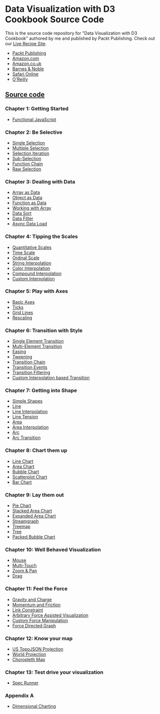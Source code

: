 Data Visualization with D3 Cookbook Source Code
===============================================

This is the source code repository for "Data Visualization with D3 Cookbook" authored by me and published by
Packt Publishing. Check out our [Live Recipe Site](http://nickqizhu.github.io/d3-cookbook/).

<ul>
    <li><a href="http://www.packtpub.com/data-visualization-with-d3-js-cookbook/book">Packt Publishing</a>&nbsp;</li>
    <li><a href="http://www.amazon.com/dp/178216216X/?tag=packtpubli-20">Amazon.com</a></li>
    <li><a href="http://www.amazon.co.uk/dp/178216216X/?tag=packtpubli-21">Amazon.co.uk</a></li>
    <li><a href="http://www.barnesandnoble.com/s/?keyword=Data+Visualization+with+D3.js+Cookbook">Barnes &amp; Noble</a>
    </li>
    <li><a href="http://my.safaribooksonline.com/9781782162162?cid=packt-cat-readnow-9781782162162">Safari Online</a>
    </li>
    <li><a href="http://shop.oreilly.com/product/9781782162162.do">O'Reilly</a>&nbsp;</li>
</ul>

<h2><a href="https://github.com/data-journalism/d3-cookbook">Source code</a></h2>

<h3>Chapter 1: Getting Started</h3>
<ul>
    <li><a href="src/chapter1/functional-js.html">Functional JavaScript</a></li>
</ul>

<h3>Chapter 2: Be Selective</h3>
<ul>
    <li><a href="src/chapter2/single-selection.html">Single Selection</a></li>
    <li><a href="src/chapter2/multiple-selection.html">Multiple Selection</a></li>
    <li><a href="src/chapter2/selection-iteration.html">Selection Iteration</a></li>
    <li><a href="src/chapter2/sub-selection.html">Sub-Selection</a></li>
    <li><a href="src/chapter2/function-chain.html">Function Chain</a></li>
    <li><a href="src/chapter2/raw-selection.html">Raw Selection</a></li>
</ul>

<h3>Chapter 3: Dealing with Data</h3>
<ul>
    <li><a href="src/chapter3/array-as-data.html">Array as Data</a></li>
    <li><a href="src/chapter3/object-as-data.html">Object as Data</a></li>
    <li><a href="src/chapter3/function-as-data.html">Function as Data</a></li>
    <li><a href="src/chapter3/working-with-array.html">Working with Array</a></li>
    <li><a href="src/chapter3/data-sort.html">Data Sort</a></li>
    <li><a href="src/chapter3/data-filter.html">Data Filter</a></li>
    <li><a href="src/chapter3/asyn-data-load.html">Async Data Load</a></li>
</ul>

<h3>Chapter 4: Tipping the Scales</h3>
<ul>
    <li><a href="src/chapter4/quantitative-scales.html">Quantitative Scales</a></li>
    <li><a href="src/chapter4/time-scale.html">Time Scale</a></li>
    <li><a href="src/chapter4/ordinal-scale.html">Ordinal Scale</a></li>
    <li><a href="src/chapter4/string-interpolation.html">String Interpolation</a></li>
    <li><a href="src/chapter4/color-interpolation.html">Color Interpolation</a></li>
    <li><a href="src/chapter4/compound-interpolation.html">Compound Interpolation</a></li>
    <li><a href="src/chapter4/custom-interpolator.html">Custom Interpolation</a></li>
</ul>

<h3>Chapter 5: Play with Axes</h3>
<ul>
    <li><a href="src/chapter5/basic-axes.html">Basic Axes</a></li>
    <li><a href="src/chapter5/ticks.html">Ticks</a></li>
    <li><a href="src/chapter5/grid-line.html">Grid Lines</a></li>
    <li><a href="src/chapter5/rescaling.html">Rescaling</a></li>
</ul>

<h3>Chapter 6: Transition with Style</h3>
<ul>
    <li><a href="src/chapter6/single-element-transition.html">Single Element Transition</a></li>
    <li><a href="src/chapter6/multi-element-transition.html">Multi-Element Transition</a></li>
    <li><a href="src/chapter6/easing.html">Easing</a></li>
    <li><a href="src/chapter6/tweening.html">Tweening</a></li>
    <li><a href="src/chapter6/chaining.html">Transition Chain</a></li>
    <li><a href="src/chapter6/events.html">Transition Events</a></li>
    <li><a href="src/chapter6/filtering.html">Transition Filtering</a></li>
    <li><a href="src/chapter6/custom-interpolator-transition.html">Custom Interpolation based Transition</a></li>
</ul>

<h3>Chapter 7: Getting into Shape</h3>
<ul>
    <li><a href="src/chapter7/simple-shapes.html">Simple Shapes</a></li>
    <li><a href="src/chapter7/line.html">Line</a></li>
    <li><a href="src/chapter7/line-interpolation.html">Line Interpolation</a></li>
    <li><a href="src/chapter7/line-tension.html">Line Tension</a></li>
    <li><a href="src/chapter7/area.html">Area</a></li>
    <li><a href="src/chapter7/area-interpolation.html">Area Interpolation</a></li>
    <li><a href="src/chapter7/arc.html">Arc</a></li>
    <li><a href="src/chapter7/arc-transition.html">Arc Transition</a></li>
</ul>

<h3>Chapter 8: Chart them up</h3>
<ul>
    <li><a href="src/chapter8/line-chart.html">Line Chart</a></li>
    <li><a href="src/chapter8/area-chart.html">Area Chart</a></li>
    <li><a href="src/chapter8/bubble-chart.html">Bubble Chart</a></li>
    <li><a href="src/chapter8/scatterplot-chart.html">Scatterplot Chart</a></li>
    <li><a href="src/chapter8/bar-chart.html">Bar Chart</a></li>
</ul>

<h3>Chapter 9: Lay them out</h3>
<ul>
    <li><a href="src/chapter9/pie-chart.html">Pie Chart</a></li>
    <li><a href="src/chapter9/stacked-area-chart.html">Stacked Area Chart</a></li>
    <li><a href="src/chapter9/expanded-area-chart.html">Expanded Area Chart</a></li>
    <li><a href="src/chapter9/streamgraph.html">Streamgraph</a></li>
    <li><a href="src/chapter9/treemap.html">Treemap</a></li>
    <li><a href="src/chapter9/tree.html">Tree</a></li>
    <li><a href="src/chapter9/pack.html">Packed Bubble Chart</a></li>
</ul>

<h3>Chapter 10: Well Behaved Visualization</h3>
<ul>
    <li><a href="src/chapter10/mouse.html">Mouse</a></li>
    <li><a href="src/chapter10/touch.html">Multi-Touch</a></li>
    <li><a href="src/chapter10/zoom.html">Zoom & Pan</a></li>
    <li><a href="src/chapter10/drag.html">Drag</a></li>
</ul>

<h3>Chapter 11: Feel the Force </h3>
<ul>
    <li><a href="src/chapter11/gravity-and-charge.html">Gravity and Charge</a></li>
    <li><a href="src/chapter11/momentum-and-friction.html">Momentum and Friction</a></li>
    <li><a href="src/chapter11/link-constraint.html">Link Constraint</a></li>
    <li><a href="src/chapter11/arbitrary-visualization.html">Arbitrary Force Assisted Visualization</a></li>
    <li><a href="src/chapter11/multi-foci.html">Custom Force Manipulation</a></li>
    <li><a href="src/chapter11/force-directed-graph.html">Force Directed Graph</a></li>
</ul>

<h3>Chapter 12: Know your map </h3>
<ul>
    <li><a href="src/chapter12/usa.html">US TopoJSON Projection</a></li>
    <li><a href="src/chapter12/world.html">World Projection</a></li>
    <li><a href="src/chapter12/choropleth.html">Choropleth Map</a></li>
</ul>

<h3>Chapter 13: Test drive your visualization </h3>
<ul>
    <li><a href="src/chapter13/SpecRunner.html">Spec Runner</a></li>
</ul>

<h3>Appendix A</h3>
<ul>
    <li><a href="src/appendix-a/dc.html">Dimensional Charting</a></li>
</ul>

